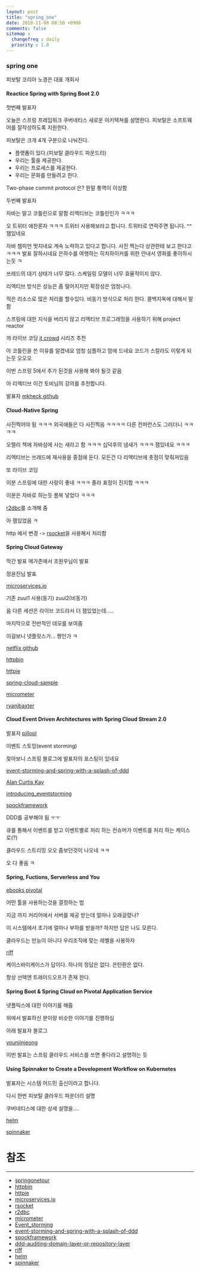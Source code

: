```yaml
---
layout: post
title: "spring_one"
date: 2018-11-08 08:50 +0900
comments: false
sitemap :
  changefreq : daily
  priority : 1.0
---
```


### spring one

피보탈 코리아 노경은 대표 개회사

#### Reactice Spring with Spring Boot 2.0

첫번째 발표자 

오늘은 스프링 프레임워크 쿠버네티스 새로운 아키텍쳐를 설명한다.
피보탈은 소프트웨어를 잘작성하도록 지원한다.

피보탈은 크개 4개 구분으로 나눠진다.

* 플랫폼이 있다.(피보탈 클라우드 파운드리)
* 우리는 툴을 제공한다.
* 우리는 프로세스를 제공한다.
* 우리는 문화를 만들려고 한다.

Two-phase commit protocol 은? 뭔말 통역이 이상함

두번째 발표자 

자바는 말고 코틀린으로 말함 리엑티브는 코틀린인가 ㅋㅋㅋ

오 트위터 애찬론자 ㅋㅋㅋ 트위터 사용해보라고 합니다. 트위터로 연락주면 됩니다. ^^ 잼있네요

자바 챔피언 멋지네요 계속 노력하고 있다고 합니다. 사진 찍는다 상관한테 보고 한다고 ㅋㅋㅋ 발표 잘하시네요 
은하수를 여행하는 히치하이커를 위한 안내서 영화를 좋아하시는듯 ㅋ

쓰레드의 대기 상태가 너무 많다. 스케일링 모델이 너무 효율적이지 않다.

리엑티브 방식은 성능은 좀 떨어지지만 확장성은 엄청나다.

적은 리소스로 많은 처리를 할수있다. 비동기 방식으로 처리 한다. 콜백지옥에 대해서 말함

스프링에 대한 지식을 버리지 않고 리엑티브 프로그래밍을 사용하기 위해 project reactor

꺄 라이브 코딩 [it crowd](https://namu.wiki/w/The%20IT%20Crowd) 시리즈 추천

아 코틀린을 쓴 이유를 알겠네요 엄청 심플하고 맘에 드네요 코드가 스칼라도 이렇게 되는듯 오오오

이번 스프링 5에서 추가 된것을 사용해 봐야 될것 같음

아 리엑티브 이건 토비님의 강의를 추천합니다. 

발표자 [mkheck github](https://github.com/mkheck)


#### Cloud-Native Spring

사진찍어야 됨 ㅋㅋㅋ 외국애들은 다 사진찍음 ㅋㅋㅋㅋ 다른 컨퍼런스도 그러더니 ㅋㅋㅋㅋ

오렐리 책에 자바섬에 사는 새라고 함 ㅋㅋㅋ 십덕후의 냄새가 ㅋㅋㅋ 잼있네요 ㅋㅋㅋ

리엑티브는 쓰래드에 재사용을 중점에 둔다. 모든건 다 리엑티브에 촛점이 맞춰져있음  

또 라이브 코딩 

이분 스프링에 대한 사랑이 좋네 ㅋㅋㅋ 졸라 표정이 진지함 ㅋㅋㅋ 

이분은 자바로 하는듯 롬복 넣었다 ㅋㅋㅋ

[r2dbc](https://github.com/r2dbc)를 소개해 줌 

아 잼있었음 ㅋ

http 에서 변경 -> 
[rsocket](http://rsocket.io/)을 사용해서 처리함 


#### Spring Cloud Gateway

막간 발표 메가존에서 조원우님이 발표 

정윤진님 발표

[microservices.io](https://microservices.io/)

기존 zuul1 사용(동기)
zuul2(비동기)

음 다른 세션은 라이브 코드라서 더 잼있었는데.....

마지막으로 전반적인 데모를 보여줌

이걸보니 넷플릿스가... 짱인가 ㅋ

[netflix github](https://netflix.github.io/)

[httpbin](https://httpbin.org/)

[httpie](https://httpie.org/)

[spring-cloud-sample](https://github.com/spring-cloud-sample)

[micrometer](https://micrometer.io/)

[ryanjbaxter](https://github.com/ryanjbaxter)


#### Cloud Event Driven Architectures with Spring Cloud Stream 2.0

발표자 [pillopl](http://pillopl.github.io/)

이벤트 스토밍(event storming) 

찾아보니 스프링 블로그에 발표자의 포스팅이 있네요

[event-storming-and-spring-with-a-splash-of-ddd](https://spring.io/blog/2018/04/11/event-storming-and-spring-with-a-splash-of-ddd)

[Alan Curtis Kay](https://ko.wikipedia.org/wiki/%EC%95%A8%EB%9F%B0_%EC%BC%80%EC%9D%B4)

[introducing_eventstorming](https://leanpub.com/introducing_eventstorming)

[spockframework](http://spockframework.org/)

DDD를 공부해야 됨 ㅜㅜ

큐를 통해서 이벤트를 받고 이벤트별로 처리 하는 컨슈머가 이벤트를 처리 하는 케이스로(?)

클라우드 스트리밍 오오 좀보던것이 나오네 ㅋㅋ

오 다 좋음 ㅋ

#### Spring, Fuctions, Serverless and You

[ebooks pivotal](https://content.pivotal.io/ebooks)

어떤 툴을 사용하는것을 결정하는 법

지금 까지 커리어에서 서버를 제공 받는데 얼마나 오래걸렸나?

이 시스템에서 초기에 얼마나 부하를 받을까? 하지만 답은 나도 모른다.

클라우드는 만능이 아니다 우리조직에 맞는 레벨을 사용하자

[riff](https://github.com/projectriff/riff)

케이스바이케이스가 답이다. 하나의 정답은 없다. 은탄환은 없다.

항상 선택엔 트레이드오프가 존재 한다.

#### Spring Boot & Spring Cloud on Pivotal Application Service

넷플릭스에 대한 이야기를 해줌

위에서 발표하신 분이랑 비슷한 이야기를 진행하심 

아래 발표자 블로그

[younjinjeong](http://blog.younjinjeong.io/post/chaosmonkey-for-spring-boot/)

이번 발표는 스프링 클라우드 서비스를 쓰면 좋다라고 설명하는 듯

#### Using Spinnaker to Create a Development Workflow on Kubernetes

발표자는 시스템 어드민 출신이라고 합니다.

다시 한번 피보탈 클라우드 파운더리 설명

쿠버네티스에 대한 상세 설명을....

[helm](https://helm.sh/)

[spinnaker](https://www.spinnaker.io/)


# 참조
-----
* [springonetour](https://springonetour.io/2018/seoul)
* [httpbin](https://httpbin.org/)
* [httpie](https://httpie.org/)
* [microservices.io](https://microservices.io/)
* [rsocket](http://rsocket.io/)
* [r2dbc](https://github.com/r2dbc)
* [micrometer](https://micrometer.io/)
* [Event_storming](https://en.wikipedia.org/wiki/Event_storming)
* [event-storming-and-spring-with-a-splash-of-ddd](https://spring.io/blog/2018/04/11/event-storming-and-spring-with-a-splash-of-ddd)
* [spockframework](http://spockframework.org/)
* [ddd-auditing-domain-layer-or-repository-layer](https://stackoverflow.com/questions/20646222/ddd-auditing-domain-layer-or-repository-layer)
* [riff](https://github.com/projectriff/riff)
* [helm](https://helm.sh/)
* [spinnaker](https://www.spinnaker.io/)


